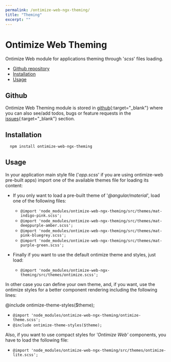 ```yaml
---
permalink: /ontimize-web-ngx-theming/
title: "Theming"
excerpt: ""
---
```


# Ontimize Web Theming

Ontimize Web module for applications theming through '*scss*' files loading.

* [Github repository](#github)
* [Installation](#installation)
* [Usage](#usage)

## Github

Ontimize Web Theming module is stored in [github](https://github.com/OntimizeWeb/ontimize-web-ngx-theming){:target="_blank"} where you can also see/add todos, bugs or feature requests in the [issues](https://github.com/OntimizeWeb/ontimize-web-ngx-theming/issues){:target="_blank"} section.


## Installation

```bash
  npm install ontimize-web-ngx-theming
```

## Usage

In your application main style file ('*app.scss*' if you are using ontimize-web pre-built apps) import one of the available themes file for loading its content:

* If you only want to load a pre-built theme of '*@angular/material*', load one of the following files:

  * `@import 'node_modules/ontimize-web-ngx-theming/src/themes/mat-indigo-pink.scss';`
  * `@import 'node_modules/ontimize-web-ngx-theming/src/themes/mat-deeppurple-amber.scss';`
  * `@import 'node_modules/ontimize-web-ngx-theming/src/themes/mat-pink-bluegrey.scss';`
  * `@import 'node_modules/ontimize-web-ngx-theming/src/themes/mat-purple-green.scss';`

* Finally if you want to use the default ontimize theme and styles, just load:

    * `@import 'node_modules/ontimize-web-ngx-theming/src/themes/ontimize.scss';`

In other case you can define your own theme, and, if you want, use the ontimize styles for a better component rendering including the following lines:

@include ontimize-theme-styles($theme);
  * `@import 'node_modules/ontimize-web-ngx-theming/ontimize-theme.scss';`
  * `@include ontimize-theme-styles($theme);`


Also, if you want to use compact styles for *'Ontimize Web'* components, you have to load the following file:
  * `@import 'node_modules/ontimize-web-ngx-theming/src/themes/ontimize-lite.scss';`

